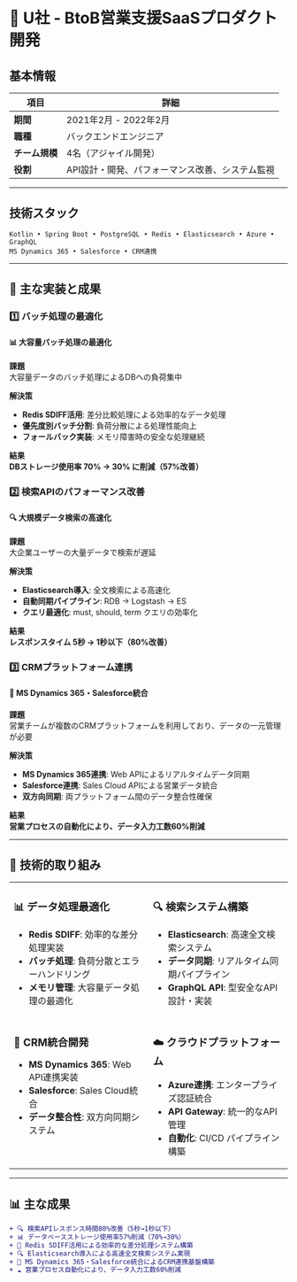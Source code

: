 # 🏢 U社 - BtoB営業支援SaaSプロダクト開発

## 基本情報

| 項目 | 詳細 |
|------|------|
| **期間** | 2021年2月 - 2022年2月 |
| **職種** | バックエンドエンジニア |
| **チーム規模** | 4名（アジャイル開発） |
| **役割** | API設計・開発、パフォーマンス改善、システム監視 |

---

## 技術スタック

```
Kotlin • Spring Boot • PostgreSQL • Redis • Elasticsearch • Azure • GraphQL
MS Dynamics 365 • Salesforce • CRM連携
```

---

## 🚀 主な実装と成果

### 1️⃣ バッチ処理の最適化

#### 📊 大容量バッチ処理の最適化

**課題**  
大容量データのバッチ処理によるDBへの負荷集中

**解決策**
- **Redis SDIFF活用**: 差分比較処理による効率的なデータ処理
- **優先度別バッチ分割**: 負荷分散による処理性能向上
- **フォールバック実装**: メモリ障害時の安全な処理継続

**結果**  
**DBストレージ使用率 70% → 30% に削減（57%改善）**

### 2️⃣ 検索APIのパフォーマンス改善

#### 🔍 大規模データ検索の高速化

**課題**  
大企業ユーザーの大量データで検索が遅延

**解決策**
- **Elasticsearch導入**: 全文検索による高速化
- **自動同期パイプライン**: RDB → Logstash → ES
- **クエリ最適化**: must, should, term クエリの効率化

**結果**  
**レスポンスタイム 5秒 → 1秒以下（80%改善）**

### 3️⃣ CRMプラットフォーム連携

#### 🔗 MS Dynamics 365・Salesforce統合

**課題**  
営業チームが複数のCRMプラットフォームを利用しており、データの一元管理が必要

**解決策**
- **MS Dynamics 365連携**: Web APIによるリアルタイムデータ同期
- **Salesforce連携**: Sales Cloud APIによる営業データ統合
- **双方向同期**: 両プラットフォーム間のデータ整合性確保

**結果**  
**営業プロセスの自動化により、データ入力工数60%削減**

---

## 🔧 技術的取り組み

<table>
<tr>
<td valign="top" width="50%">

### 📊 データ処理最適化
- **Redis SDIFF**: 効率的な差分処理実装
- **バッチ処理**: 負荷分散とエラーハンドリング
- **メモリ管理**: 大容量データ処理の最適化

</td>
<td valign="top" width="50%">

### 🔍 検索システム構築
- **Elasticsearch**: 高速全文検索システム
- **データ同期**: リアルタイム同期パイプライン
- **GraphQL API**: 型安全なAPI設計・実装

</td>
</tr>
<tr>
<td valign="top" width="50%">

### 🔗 CRM統合開発
- **MS Dynamics 365**: Web API連携実装
- **Salesforce**: Sales Cloud統合
- **データ整合性**: 双方向同期システム

</td>
<td valign="top" width="50%">

### ☁️ クラウドプラットフォーム
- **Azure連携**: エンタープライズ認証統合
- **API Gateway**: 統一的なAPI管理
- **自動化**: CI/CD パイプライン構築

</td>
</tr>
</table>

---

## 📊 主な成果

```diff
+ 🔍 検索APIレスポンス時間80%改善（5秒→1秒以下）
+ 📊 データベースストレージ使用率57%削減（70%→30%）
+ 🔴 Redis SDIFF活用による効率的な差分処理システム構築
+ 🔍 Elasticsearch導入による高速全文検索システム実現
+ 🔗 MS Dynamics 365・Salesforce統合によるCRM連携基盤構築
+ ☁️ 営業プロセス自動化により、データ入力工数60%削減
```